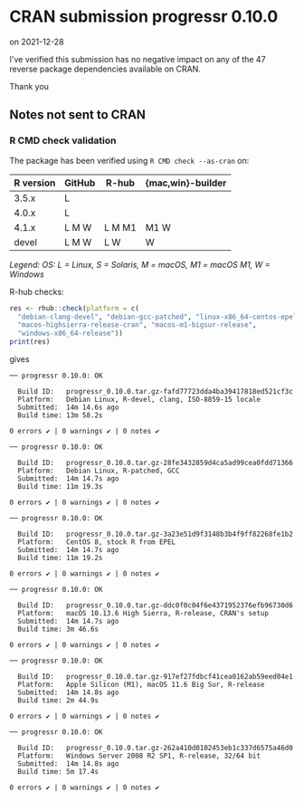 # CRAN submission progressr 0.10.0

on 2021-12-28

I've verified this submission has no negative impact on any of the 47 reverse package dependencies available on CRAN.

Thank you


## Notes not sent to CRAN

### R CMD check validation

The package has been verified using `R CMD check --as-cran` on:

| R version | GitHub | R-hub    | {mac,win}-builder |
| --------- | ------ | -------- | ----------------- |
| 3.5.x     | L      |          |                   |
| 4.0.x     | L      |          |                   |
| 4.1.x     | L M W  | L M M1   | M1 W              |
| devel     | L M W  | L      W |    W              |

*Legend: OS: L = Linux, S = Solaris, M = macOS, M1 = macOS M1, W = Windows*


R-hub checks:

```r
res <- rhub::check(platform = c(
  "debian-clang-devel", "debian-gcc-patched", "linux-x86_64-centos-epel",
  "macos-highsierra-release-cran", "macos-m1-bigsur-release",
  "windows-x86_64-release"))
print(res)
```

gives

```
── progressr 0.10.0: OK

  Build ID:   progressr_0.10.0.tar.gz-fafd77723dda4ba39417818ed521cf3c
  Platform:   Debian Linux, R-devel, clang, ISO-8859-15 locale
  Submitted:  14m 14.6s ago
  Build time: 13m 58.2s

0 errors ✔ | 0 warnings ✔ | 0 notes ✔

── progressr 0.10.0: OK

  Build ID:   progressr_0.10.0.tar.gz-28fe3432859d4ca5ad99cea0fdd71366
  Platform:   Debian Linux, R-patched, GCC
  Submitted:  14m 14.7s ago
  Build time: 11m 19.3s

0 errors ✔ | 0 warnings ✔ | 0 notes ✔

── progressr 0.10.0: OK

  Build ID:   progressr_0.10.0.tar.gz-3a23e51d9f3148b3b4f9ff82268fe1b2
  Platform:   CentOS 8, stock R from EPEL
  Submitted:  14m 14.7s ago
  Build time: 11m 19.2s

0 errors ✔ | 0 warnings ✔ | 0 notes ✔

── progressr 0.10.0: OK

  Build ID:   progressr_0.10.0.tar.gz-ddc0f0c04f6e4371952376efb96730d6
  Platform:   macOS 10.13.6 High Sierra, R-release, CRAN's setup
  Submitted:  14m 14.7s ago
  Build time: 3m 46.6s

0 errors ✔ | 0 warnings ✔ | 0 notes ✔

── progressr 0.10.0: OK

  Build ID:   progressr_0.10.0.tar.gz-917ef27fdbcf41cea0162ab59eed04e1
  Platform:   Apple Silicon (M1), macOS 11.6 Big Sur, R-release
  Submitted:  14m 14.8s ago
  Build time: 2m 44.9s

0 errors ✔ | 0 warnings ✔ | 0 notes ✔

── progressr 0.10.0: OK

  Build ID:   progressr_0.10.0.tar.gz-262a410d0102453eb1c337d6575a46d0
  Platform:   Windows Server 2008 R2 SP1, R-release, 32/64 bit
  Submitted:  14m 14.8s ago
  Build time: 5m 17.4s

0 errors ✔ | 0 warnings ✔ | 0 notes ✔
```
